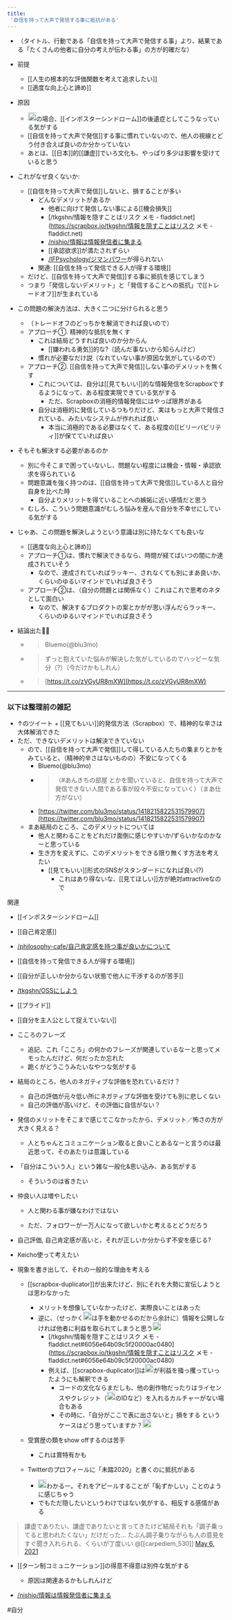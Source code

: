 ```yaml
---
title:
 '自信を持って大声で発信する事に抵抗がある'
---
```


- （タイトル、行動である「自信を持って大声で発信する事」より、結果である「たくさんの他者に自分の考えが伝わる事」の方が的確だな）

- 前提
    - [[人生の根本的な評価関数を考えて追求したい]]
    - [[適度な向上心と諦め]]

- 原因
    - <img src='https://scrapbox.io/api/pages/blu3mo-public/blu3mo/icon' alt='blu3mo.icon' height="19.5"/>の場合、[[インポスターシンドローム]]の後遺症としてこうなっている気がする
    - [[自信を持って大声で発信]]する事に慣れていないので、他人の視線とどう付き合えば良いのか分かっていない
    - あとは、[[日本]]的[[謙虚]]でいろ文化も、やっぱり多少は影響を受けていると思う

- これがなぜ良くないか:
    - [[自信を持って大声で発信]]しないと、損することが多い
        - どんなデメリットがあるか
            - 他者に向けて発信しない事による[[機会損失]]
            - [/tkgshn/情報を隠すことはリスク メモ - fladdict.net](https://scrapbox.io/tkgshn/情報を隠すことはリスク メモ - fladdict.net)
            - [/nishio/情報は情報発信者に集まる](https://scrapbox.io/nishio/情報は情報発信者に集まる)
            - [[承認欲求]]が満たされずらい
            - [/IFPsychology/ジマンパワー](https://scrapbox.io/IFPsychology/ジマンパワー)が得られない
        - 関連: [[自信を持って発信できる人が得する環境]]
    - だけど、[[自信を持って大声で発信]]する事に抵抗を感じてしまう
    - つまり「発信しないデメリット」と「発信することへの抵抗」で[[トレードオフ]]が生まれている

- この問題の解決方法は、大きく二つに分けられると思う
    - （トレードオフのどっちかを解消できれば良いので）
    - アプローチ①. 精神的な抵抗を無くす
        - これは結局どうすれば良いのか分からん
            - [[嫌われる勇気]]的な?（読んだ事ないから知らんけど）
        - 慣れが必要なだけ説（なれていない事が原因な気がしているので）
    - アプローチ②. [[自信を持って大声で発信]]しない事のデメリットを無くす
        - これについては、自分は[[見てもいい]]的な情報発信をScrapboxでするようになって、ある程度実現できている気がする
            - ただ、Scrapboxの消極的情報発信にはやっぱ限界がある
        - 自分は消極的に発信しているつもりだけど、実はもっと大声で発信されている、みたいなシステムが作れれば良い
            - 本当に消極的である必要はなくて、ある程度の[[ビリーバビリティ]]が保てていれば良い

- そもそも解決する必要があるのか
    - 別に今そこまで困っていないし、問題ない程度には機会・情報・承認欲求を得られている
    - 問題意識を強く持つのは、[[自信を持って大声で発信]]している人と自分自身を比べた時
        - 自分よりメリットを得ていることへの嫉妬に近い感情だと思う
    - むしろ、こういう問題意識がむしろ悩みを産んで自分を不幸せにしている気がする
- じゃあ、この問題を解決しようという意識は別に持たなくても良いな
    - [[適度な向上心と諦め]]
    - アプローチ①は、慣れで解決できるなら、時間が経てばいつの間にか達成されていそう
        - なので、達成されていればラッキー、されなくても別にまあ良いか、くらいのゆるいマインドでいれば良さそう
    - アプローチ②は、（自分の問題とは関係なく）これはこれで思考のネタとして面白い
        - なので、解決するプロダクトの案とかがが思い浮んだらラッキー、くらいのゆるいマインドでいれば良さそう
- 結論出た🙌🙌
    - >  Bluemo(@blu3mo)
    - > ずっと抱えていた悩みが解決した気がしているのでハッピーな気分（?）（今だけかもしれん）
    - > [https://t.co/zVGyUR8mXW](https://t.co/zVGyUR8mXW)



---
### 以下は整理前の雑記

- ↑のツイート + [[見てもいい]]的発信方法（Scrapbox）で、精神的な辛さは大体解消できた
- ただ、できないデメリットは解決できていない
    - ので、[[自信を持って大声で発信]]して得している人たちの集まりとかをみていると、（精神的辛さはないものの）不安になってくる
        - Bluemo(@blu3mo)
        - > （#あんきちの部屋 とかを聞いていると、自信を持って大声で発信できない人間である事が段々不安になっていく）（まあ仕方がない）
        - [https://twitter.com/blu3mo/status/1418215822531579907](https://twitter.com/blu3mo/status/1418215822531579907)
    - まあ結局のところ、このデメリットについては
        - 他人と関わることをどれだけ面倒に感じやすいか/ずらいかなのかなーと思っている
        - 生き方を変えずに、このデメリットをできる限り無くす方法を考えたい
            - [[見てもいい]]形式のSNSがスタンダードになれば良い(?)
                - これはあり得ないな、[[見てほしい]]方が絶対attractiveなので

関連
- [[インポスターシンドローム]]
- [[自己肯定感]]
- [/philosophy-cafe/自己肯定感を持つ事が良いかについて](https://scrapbox.io/philosophy-cafe/自己肯定感を持つ事が良いかについて)
- [[自信を持って発信できる人が得する環境]]
- [[自分が正しいか分からない状態で他人に干渉するのが苦手]]
- [/tkgshn/OSSにしよう](https://scrapbox.io/tkgshn/OSSにしよう)
- [[プライド]]
- [[自分を主人公として捉えていない]]

- こころのフレーズ
    - 追記、これ「こころ」の何かのフレーズが関連しているなーと思ってメモったんだけど、何だったか忘れた
    - 跪くがどうこうみたいなやつな気がする
- 結局のところ、他人のネガティブな評価を恐れているだけ？
    - 自己の評価が元々低い所にネガティブな評価を受けても別に悲しくない
    - 自己の評価が高いけど、その評価に自信がない？
- 発信のメリットをそこまで感じてこなかったから、デメリット／怖さの方が大きく見える？
    - 人とちゃんとコミュニケーション取ると良いことあるなーと言うのは最近思って、そのあたりは意識している
- 「自分はこういう人」という雑な一般化&思い込み、ある気がする
    - そういうのは省きたい
- 仲良い人は増やしたい
    - 人と関わる事が嫌なわけではない

    - ただ、フォロワーが一万人になって欲しいかと考えるとどうだろう
- 自己評価, 自己肯定感が高いと、それが正しいか分からず不安を感じる?
- Keicho使って考えたい

- 現象を書き出して、それの一般的な理由を考える
    - [[scrapbox-duplicator]]が出来たけど、別にそれを大勢に宣伝しようとは思わなかった
        - メリットを想像していなかったけど、実際良いことはあった
        - 逆に、（せっかく<img src='https://scrapbox.io/api/pages/blu3mo-public/blu3mo/icon' alt='blu3mo.icon' height="19.5"/>は手を動かせるのだから余計に）情報を公開しなければ他者に利益を取られてしまうと思う<img src='https://scrapbox.io/api/pages/blu3mo-public/tkgshn/icon' alt='tkgshn.icon' height="19.5"/>
            - [/tkgshn/情報を隠すことはリスク メモ - fladdict.net#6056e64b09c5f20000ac0480](https://scrapbox.io/tkgshn/情報を隠すことはリスク メモ - fladdict.net#6056e64b09c5f20000ac0480)
            - 例えば、[[scrapbox-duplicator]]は<img src='https://scrapbox.io/api/pages/blu3mo-public/tkgshn/icon' alt='tkgshn.icon' height="19.5"/>が利益を掻っ攫っていったようにも解釈できる
                - コードの文化ならまだしも、他の創作物だったりはライセンスやクレジット（<img src='https://scrapbox.io/api/pages/blu3mo-public/blu3mo/icon' alt='blu3mo.icon' height="19.5"/>のIDなど）を入れるカルチャーがない場合もある
                - その時に、「自分がここで表に出さないと」損をする というケースはどう思っていますか？<img src='https://scrapbox.io/api/pages/blu3mo-public/tkgshn/icon' alt='tkgshn.icon' height="19.5"/>

    - 受賞歴の類をshow offするのは苦手
        - これは賞特有かも
    - Twitterのプロフィールに「未踏2020」と書くのに抵抗がある
        - <img src='https://scrapbox.io/api/pages/blu3mo-public/nishio/icon' alt='nishio.icon' height="19.5"/>わかるー。それをアピールすることが「恥ずかしい」ことのように感じちゃう
        - でもただ隠したいというわけではない気がする、相反する感情がある

>  謙虚でありたい、謙虚でありたいと言ってきたけど結局それも「調子乗ってると思われたくない」だけだった…
> たぶん調子乗りながらも人の意見をすぐ聞き入れられる、くらいが丁度いい
>  	@[[carpediem_530]] [May 6, 2021](https://twitter.com/carpediem_530/status/1390113481274183682?ref_src=twsrc%5Etfw)

- [[ターン制コミュニケーション]]の得意不得意は別件な気がする
    - 原因は関連あるかもしれんけど

- [/nishio/情報は情報発信者に集まる](https://scrapbox.io/nishio/情報は情報発信者に集まる)

#自分
